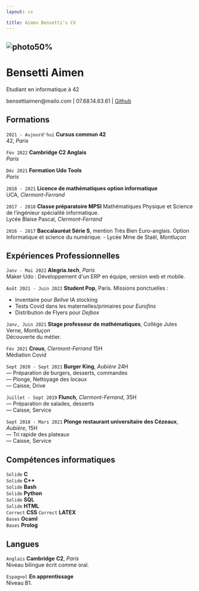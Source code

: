 ```yaml
---
layout: cv

title: Aimen Bensetti's CV
---
```

## ![photo50%](https://user-images.githubusercontent.com/85625233/189499998-035e738f-495c-458c-97b7-8e4d97df94b2.jpg)

# Bensetti Aimen
Etudiant en informatique à 42

 <div id="webaddress"> bensettiaimen@mailo.com | 07.68.14.63.61 |
 <a href="https://github.com/Abensett">Github</a>
</div>

## Formations

`2021 - Aujourd'hui`  __Cursus commun 42__     
42, _Paris_

`Fév 2022` __Cambridge C2 Anglais__   
_Paris_

`Déc 2021` __Formation Udo Tools__  
_Paris_

`2018 - 2021`  __Licence de mathématiques option informatique__  
UCA, _Clermont-Ferrand_

`2017 - 2018` __Classe préparatoire MPSI__ Mathématiques Physique et Science de l’ingénieur spécialité informatique.  
Lycée Blaise Pascal, _Clermont-Ferrand_

`2016 - 2017` __Baccalauréat Série S__, mention Très Bien Euro-anglais. Option Informatique et science du numérique.  -
Lycée Mme de Staël, _Montluçon_


## Expériences Professionnelles

`Janv - Mai 2022`  __Alegria.tech__, _Paris_  
Maker Udo : Développement d'un ERP en équipe, version web et mobile.

`Août 2021 - Juin 2022` __Student Pop__, Paris. Missions ponctuelles :
- Inventaire pour _Belive_ IA stocking  
- Tests Covid dans les maternelles/primaires pour _Eurofins_  
- Distribution de Flyers pour _Dejbox_  

`Janv, Juin 2021` __Stage professeur de mathématiques__, Collège Jules Verne, _Montluçon_  
Découverte du métier.  

`Fév 2021` __Crous__, _Clermont-Ferrand_ 15H  
Médiation Covid

`Sept 2020 - Sept 2021` __Burger King__, _Aubière_ 24H  
— Préparation de burgers, desserts, commandes  
— Plonge, Nettoyage des locaux  
— Caisse, Drive  

`Juillet - Sept 2019` __Flunch__, _Clermont-Ferrand_, 35H  
— Préparation de salades, desserts  
— Caisse, Service  

`Sept 2018 - Mars 2021` __Plonge restaurant universitaire des Cézeaux__, _Aubière_, 15H    
— Tri rapide des plateaux  
— Caisse, Service  

## Compétences informatiques

`Solide` __C__     
`Solide` __C++__  
`Solide` __Bash__  
`Solide` __Python__   
`Solide` __SQL__  
`Solide` __HTML__  
`Correct` __CSS__
`Correct` __LATEX__  
`Bases` __Ocaml__  
`Bases` __Prolog__  

## Langues

`Anglais` __Cambridge__ __C2__, _Paris_  
Niveau bilingue écrit comme oral.

`Espagnol` __En apprentissage__  
Niveau B1.






